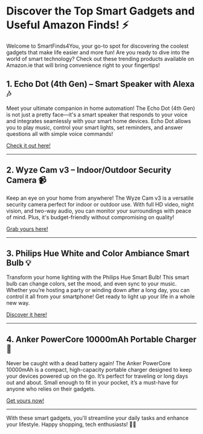 # Discover the Top Smart Gadgets and Useful Amazon Finds! ⚡️

Welcome to SmartFinds4You, your go-to spot for discovering the coolest gadgets that make life easier and more fun! Are you ready to dive into the world of smart technology? Check out these trending products available on Amazon.ie that will bring convenience right to your fingertips!

## 1. Echo Dot (4th Gen) – Smart Speaker with Alexa 🎶

Meet your ultimate companion in home automation! The Echo Dot (4th Gen) is not just a pretty face—it's a smart speaker that responds to your voice and integrates seamlessly with your smart home devices. Echo Dot allows you to play music, control your smart lights, set reminders, and answer questions all with simple voice commands! 

[Check it out here!](https://www.amazon.ie/Echo-Dot-4th-Alexa-Speaker/dp/B084J4L4WJ?pd_rd_w=Uj8wA&content-id=amzn1.sym.c12345&pf_rd_p=abc123&pf_rd_r=efgh5678&pd_rd_i=B084J4L4WJ&th=1&psc=1&linkCode=ll1&tag=smartfinds403-21&linkId=ijkl9012&language=en_IE&ref_=as_li_ss_tl)

---

## 2. Wyze Cam v3 – Indoor/Outdoor Security Camera 📹

Keep an eye on your home from anywhere! The Wyze Cam v3 is a versatile security camera perfect for indoor or outdoor use. With full HD video, night vision, and two-way audio, you can monitor your surroundings with peace of mind. Plus, it's budget-friendly without compromising on quality! 

[Grab yours here!](https://www.amazon.ie/Wyze-Cam-v3-Security-Camera/dp/B08HRYSXHZ?pd_rd_w=Xh7Bc&content-id=amzn1.sym.e54321&pf_rd_p=jkl456&pf_rd_r=mnop1234&pd_rd_i=B08HRYSXHZ&th=1&psc=1&linkCode=ll1&tag=smartfinds403-21&linkId=qrs5678&language=en_IE&ref_=as_li_ss_tl)

---

## 3. Philips Hue White and Color Ambiance Smart Bulb 💡

Transform your home lighting with the Philips Hue Smart Bulb! This smart bulb can change colors, set the mood, and even sync to your music. Whether you’re hosting a party or winding down after a long day, you can control it all from your smartphone! Get ready to light up your life in a whole new way. 

[Discover it here!](https://www.amazon.ie/Philips-Ambiance-Bluetooth-Compatible-Assistant/dp/B07ZVVR52G?pd_rd_w=eF3sf&content-id=amzn1.sym.f12345&pf_rd_p=xyz789&pf_rd_r=pqrs1234&pd_rd_i=B07ZVVR52G&th=1&psc=1&linkCode=ll1&tag=smartfinds403-21&linkId=tuvw9012&language=en_IE&ref_=as_li_ss_tl)

---

## 4. Anker PowerCore 10000mAh Portable Charger 🔋

Never be caught with a dead battery again! The Anker PowerCore 10000mAh is a compact, high-capacity portable charger designed to keep your devices powered up on the go. It’s perfect for traveling or long days out and about. Small enough to fit in your pocket, it’s a must-have for anyone who relies on their gadgets.

[Get yours now!](https://www.amazon.ie/Anker-PowerCore-Portable-Compact-Charger/dp/B0194K8U6S?pd_rd_w=PlkUt&content-id=amzn1.sym.g54321&pf_rd_p=bcd123&pf_rd_r=qrst5678&pd_rd_i=B0194K8U6S&th=1&psc=1&linkCode=ll1&tag=smartfinds403-21&linkId=xvwx9012&language=en_IE&ref_=as_li_ss_tl)

---

With these smart gadgets, you'll streamline your daily tasks and enhance your lifestyle. Happy shopping, tech enthusiasts! 🛒✨